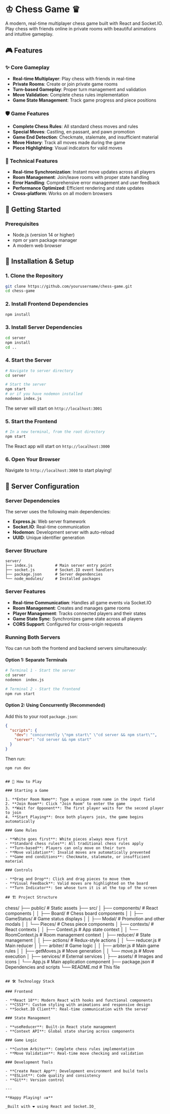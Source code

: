# ♔ Chess Game ♛

A modern, real-time multiplayer chess game built with React and Socket.IO. Play chess with friends online in private rooms with beautiful animations and intuitive gameplay.

## 🎮 Features

### ✨ Core Gameplay

- **Real-time Multiplayer**: Play chess with friends in real-time
- **Private Rooms**: Create or join private game rooms
- **Turn-based Gameplay**: Proper turn management and validation
- **Move Validation**: Complete chess rules implementation
- **Game State Management**: Track game progress and piece positions

### 🛡️ Game Features

- **Complete Chess Rules**: All standard chess moves and rules
- **Special Moves**: Castling, en passant, and pawn promotion
- **Game End Detection**: Checkmate, stalemate, and insufficient material
- **Move History**: Track all moves made during the game
- **Piece Highlighting**: Visual indicators for valid moves

### 🔧 Technical Features

- **Real-time Synchronization**: Instant move updates across all players
- **Room Management**: Join/leave rooms with proper state handling
- **Error Handling**: Comprehensive error management and user feedback
- **Performance Optimized**: Efficient rendering and state updates
- **Cross-platform**: Works on all modern browsers

## 🚀 Getting Started

### Prerequisites

- Node.js (version 14 or higher)
- npm or yarn package manager
- A modern web browser

## 🚀 Installation & Setup

### 1. Clone the Repository

```bash
git clone https://github.com/yourusername/chess-game.git
cd chess-game
```

### 2. Install Frontend Dependencies

```bash
npm install
```

### 3. Install Server Dependencies

```bash
cd server
npm install
cd ..
```

### 4. Start the Server

```bash
# Navigate to server directory
cd server

# Start the server
npm start
# or if you have nodemon installed
nodemon index.js
```

The server will start on `http://localhost:3001`

### 5. Start the Frontend

```bash
# In a new terminal, from the root directory
npm start
```

The React app will start on `http://localhost:3000`

### 6. Open Your Browser

Navigate to `http://localhost:3000` to start playing!

## 🔧 Server Configuration

### Server Dependencies

The server uses the following main dependencies:

- **Express.js**: Web server framework
- **Socket.IO**: Real-time communication
- **Nodemon**: Development server with auto-reload
- **UUID**: Unique identifier generation

### Server Structure

```
server/
├── index.js          # Main server entry point
├── socket.js         # Socket.IO event handlers
├── package.json      # Server dependencies
└── node_modules/     # Installed packages
```

### Server Features

- **Real-time Communication**: Handles all game events via Socket.IO
- **Room Management**: Creates and manages game rooms
- **Player Management**: Tracks connected players and their states
- **Game State Sync**: Synchronizes game state across all players
- **CORS Support**: Configured for cross-origin requests

### Running Both Servers

You can run both the frontend and backend servers simultaneously:

#### Option 1: Separate Terminals

```bash
# Terminal 1 - Start the server
cd server
nodemon  index.js

# Terminal 2 - Start the frontend
npm run start
```

#### Option 2: Using Concurrently (Recommended)

Add this to your root `package.json`:

```json
{
  "scripts": {
    "dev": "concurrently \"npm start\" \"cd server && npm start\"",
    "server": "cd server && npm start"
  }
}
```

Then run:

```bash
npm run dev
```

```

## 🎯 How to Play

### Starting a Game

1. **Enter Room Name**: Type a unique room name in the input field
2. **Join Room**: Click "Join Room" to enter the game
3. **Wait for Opponent**: The first player waits for the second player to join
4. **Start Playing**: Once both players join, the game begins automatically

### Game Rules

- **White goes first**: White pieces always move first
- **Standard chess rules**: All traditional chess rules apply
- **Turn-based**: Players can only move on their turn
- **Move validation**: Invalid moves are automatically prevented
- **Game end conditions**: Checkmate, stalemate, or insufficient material

### Controls

- **Drag and Drop**: Click and drag pieces to move them
- **Visual Feedback**: Valid moves are highlighted on the board
- **Turn Indicator**: See whose turn it is at the top of the screen

## 🏗️ Project Structure

```

chess/
├── public/ # Static assets
├── src/
│ ├── components/ # React components
│ │ ├── Board/ # Chess board components
│ │ ├── GameStatus/ # Game status displays
│ │ ├── Modal/ # Promotion and other modals
│ │ └── Pieces/ # Chess piece components
│ ├── contexts/ # React contexts
│ │ ├── Context.js # App state context
│ │ └── RoomContext.js # Room management context
│ ├── reducer/ # State management
│ │ ├── actions/ # Redux-style actions
│ │ └── reducer.js # Main reducer
│ ├── arbiter/ # Game logic
│ │ ├── arbiter.js # Main game rules
│ │ ├── getMoves.js # Move generation
│ │ └── move.js # Move execution
│ ├── services/ # External services
│ ├── assets/ # Images and icons
│ └── App.js # Main application component
├── package.json # Dependencies and scripts
└── README.md # This file

```

## 🛠️ Technology Stack

### Frontend

- **React 18**: Modern React with hooks and functional components
- **CSS3**: Custom styling with animations and responsive design
- **Socket.IO Client**: Real-time communication with the server

### State Management

- **useReducer**: Built-in React state management
- **Context API**: Global state sharing across components

### Game Logic

- **Custom Arbiter**: Complete chess rules implementation
- **Move Validation**: Real-time move checking and validation

### Development Tools

- **Create React App**: Development environment and build tools
- **ESLint**: Code quality and consistency
- **Git**: Version control

---

**Happy Playing! ♔♛**

_Built with ❤️ using React and Socket.IO_
```
